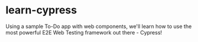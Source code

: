 # learn-cypress
Using a sample To-Do app with web components, we'll learn how to use the most powerful E2E Web Testing framework out there - Cypress!
